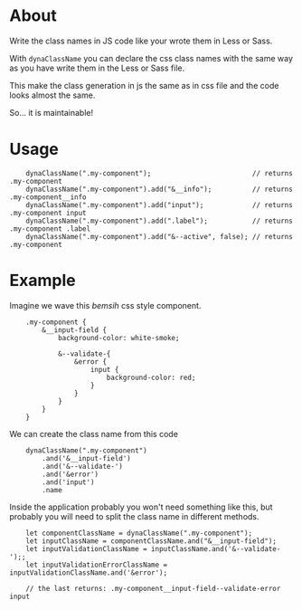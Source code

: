 # About

Write the class names in JS code like your wrote them in Less or Sass.

With `dynaClassName` you can declare the css class names with the same way as you have write them in the Less or Sass file. 

This make the class generation in js the same as in css file and the code looks almost the same.

So... it is maintainable!

# Usage

```
    dynaClassName(".my-component");                         // returns .my-component
    dynaClassName(".my-component").add("&__info");          // returns .my-component__info
    dynaClassName(".my-component").add("input");            // returns .my-component input
    dynaClassName(".my-component").add(".label");           // returns .my-component .label
    dynaClassName(".my-component").add("&--active", false); // returns .my-component
```

# Example

Imagine we wave this _bemsih_ css style component.

```
	.my-component {
		&__input-field {
			background-color: white-smoke;
			
			&--validate-{
				&error {
					input {
						background-color: red;
					}
				}
			}
		}
	}
```

We can create the class name from this code

```
    dynaClassName(".my-component")
        .and('&__input-field')
        .and('&--validate-')
        .and('&error')
        .and('input')
        .name
```
Inside the application probably you won't need something like this, but probably you will need to split the class name in different methods.

```
	let componentClassName = dynaClassName(".my-component");
	let inputClassName = componentClassName.and("&__input-field");
	let inputValidationClassName = inputClassName.and('&--validate-');;
	let inputValidationErrorClassName = inputValidationClassName.and('&error');
	
	// the last returns: .my-component__input-field--validate-error input
```
